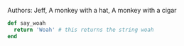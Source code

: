 Authors: Jeff, A monkey with a hat, A monkey with a cigar

```ruby
def say_woah
  return 'Woah' # this returns the string woah
end
```